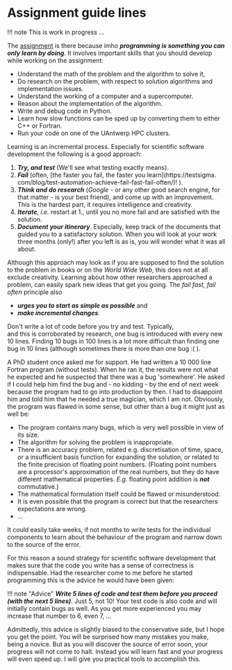 # Assignment guide lines

!!! note 
    This is work in progress ...

The [assignment](assignment.md) is there because imho ***programming is something you can only learn by doing***. It 
involves important skills that you should develop while working on the assignment:

- Understand the math of the problem and the algorithm to solve it,
- Do research on the problem, with respect to solution algorithms and implementation issues.
- Understand the working of a computer and a supercomputer.
- Reason about the implementation of the algorithm.
- Write and debug code in Python. 
- Learn how slow functions can be sped up by converting them to either C++ or Fortran. 
- Run your code on one of the UAntwerp HPC clusters.

Learning is an incremental process. Especially for scientific software development the following is a good approach:

1. ***Try, and test*** (We'll see what testing exactly means). 
2. ***Fail*** (often, [the faster you fail, the faster you learn](https://testsigma.
   com/blog/test-automation-achieve-fail-fast-fail-often/)! ).   
3. ***Think and do research*** (*Google* - or any other good search engine, for that matter - is your best friend), and 
   come up with an improvement. This is the hardest part, it requires intelligence and creativity.
4. ***Iterate***, *i.e.* restart at 1., until you no more fail and are satisfied with the solution.
5. ***Document your itinerary***. Especially, keep track of the documents that guided you to a satisfactory solution.
   When you will look at your work three months (only!) after you left is as is, you will wonder what it was all about.

Although this approach may look as if you are supposed to find the solution to the problem in books or on the *World 
Wide Web*, this does not at all exclude creativity. Learning about how other researchers approached a problem, can 
easily spark new ideas that get you going. The *fail fast, fail often* principle also 
 
- ***urges you to start as simple as possible*** and 
- ***make incremental changes***. 

Don't write a lot of code before you try and test. Typically,  
and this is corroborated by research, one bug is introduced with every new 10 lines. Finding 10 bugs in 100 lines is 
a lot more difficult than finding one bug in 10 lines (although sometimes there is more than one bug :( ). 

A PhD student once asked me for support. He had written a 10 000 line Fortran program
(without tests). When he ran it, the results were not what he expected and he suspected that there was a bug 
'somewhere'. He asked if I could help him find the bug and - no kidding - by the end of next week because the 
program had to go into production by then. I had to disappoint him and told him that he needed a true magician, 
which I am not. Obviously, the program was flawed in some sense, but other than a bug it might just as well be:

- The program contains many bugs, which is very well possible in view of its size.
- The algorithm for solving the problem is inappropriate.
- There is an accuracy problem, related e.g. discretisation of time, space, or a insufficient basis function for 
  expanding the solution, or related to the finite precision of floating point numbers. (Floating point numbers are a 
  processor's approximation of the real numbers, but they do have different mathematical properties. *E.g.* floating 
  point addition is ***not*** commutative.)
- The mathematical formulation itself could be flawed or misunderstood.
- It is even possible that the program is correct but that the researchers expectations are wrong. 
- ...

It could easily take weeks, if not months to write tests for the individual components to learn about the behaviour 
of the program and narrow down to the source of the error. 

For this reason a sound strategy for scientific software development that makes sure that the code you write has a 
sense of correctness is indispensable. Had the researcher come to me before he started programming this is the 
advice he would have been given: 

!!! note "Advice"
    ***Write 5 lines of code and test them before you proceed (with the next 5 lines)***. Just 5, not 10! Your test 
    code is also code and will initially contain bugs as well. As you get more experienced you may increase that 
    number  to 6, even 7, ...  

Admittedly, this advice is slightly biased to the conservative side, but I hope you get the point. You will be 
surprised how many mistakes you make, being a novice. But as you will discover the source of error soon, your 
progress will not come to halt. Instead you will learn fast and your progress will even speed up. I will give you 
practical tools to accomplish this. 
